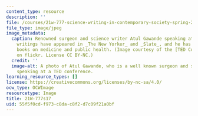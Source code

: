 ```yaml
---
content_type: resource
description: ''
file: /courses/21w-777-science-writing-in-contemporary-society-spring-2017/55f5f0cdf973c8dac8f2d7c09f21a0bf_21W-777s17.jpg
file_type: image/jpeg
image_metadata:
  caption: Renowned surgeon and science writer Atul Gawande speaking at TED2017. Gawande's
    writings have appeared in _The New Yorker_ and _Slate_, and he has written numerous
    books on medicine and public health. (Image courtesy of the [TED Conference](https://flic.kr/p/TCY1fo)
    on flickr. License CC BY-NC.)
  credit: ''
  image-alt: A photo of Atul Gawande, who is a well known surgeon and science writer,
    speaking at a TED conference.
learning_resource_types: []
license: https://creativecommons.org/licenses/by-nc-sa/4.0/
ocw_type: OCWImage
resourcetype: Image
title: 21W-777s17
uid: 55f5f0cd-f973-c8da-c8f2-d7c09f21a0bf
---
```

